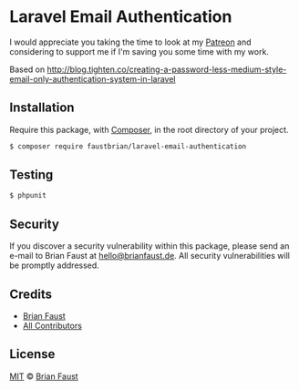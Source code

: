 # Laravel Email Authentication

I would appreciate you taking the time to look at my [Patreon](https://www.patreon.com/faustbrian) and considering to support me if I'm saving you some time with my work.

Based on http://blog.tighten.co/creating-a-password-less-medium-style-email-only-authentication-system-in-laravel

## Installation

Require this package, with [Composer](https://getcomposer.org/), in the root directory of your project.

``` bash
$ composer require faustbrian/laravel-email-authentication
```

## Testing

``` bash
$ phpunit
```

## Security

If you discover a security vulnerability within this package, please send an e-mail to Brian Faust at hello@brianfaust.de. All security vulnerabilities will be promptly addressed.

## Credits

- [Brian Faust](https://github.com/faustbrian)
- [All Contributors](../../contributors)

## License

[MIT](LICENSE) © [Brian Faust](https://brianfaust.de)
